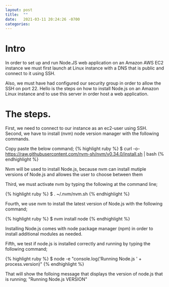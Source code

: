 ```yaml
---
layout: post
title:  ""
date:   2021-03-11 20:24:26 -0700
categories: 
---
```


<h1><b>Intro</b></h1>
In order to set up and run Node.JS web application on an Amazon AWS EC2 instance we must first launch at Linux instance with a DNS that is public and connect to it using SSH.

Also, we must have had configured our security group in order to allow the SSH on port 22. Hello is the steps on how to install Node.js on an Amazon Linux instance and to use this server in order host a web application.


<h1><b>The steps.</b></h1>
First, we need to connect to our instance as an ec2-user using SSH.
Second, we have to install (nvm) node version manager with the following commands.

Copy paste the below command;
{% highlight ruby %}
$ curl -o- https://raw.githubusercontent.com/nvm-sh/nvm/v0.34.0/install.sh | bash
{% endhighlight %}

Nvm will be used to install Node.js, because nvm can install mutiple versions of Node.js and allowes the user to choose between them

Third, we must activate nvm by typing the following at the command line;

{% highlight ruby %}
$ . ~/.nvm/nvm.sh
{% endhighlight %}

Fourth, we use nvm to install the latest version of Node.js with the following command;

{% highlight ruby %}
$ nvm install node
{% endhighlight %}

Installing Node.js comes with node package manager (npm) in order to install additional modules as needed.

Fifth, we test if node.js is installed correctly and running by typing the following command;

{% highlight ruby %}
$ node -e "console.log('Running Node.js ' + process.version)"
{% endhighlight %}

That will show the folloing message that displays the version of node.js that is running;
"Running Node.js VERSION"